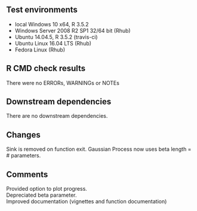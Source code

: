 
## Test environments
* local Windows 10 x64, R 3.5.2
* Windows Server 2008 R2 SP1 32/64 bit (Rhub)
* Ubuntu 14.04.5, R 3.5.2 (travis-ci)
* Ubuntu Linux 16.04 LTS (Rhub)
* Fedora Linux (Rhub)


## R CMD check results
There were no ERRORs, WARNINGs or NOTEs

## Downstream dependencies
There are no downstream dependencies.

## Changes
Sink is removed on function exit.
Gaussian Process now uses beta length = # parameters.

## Comments
Provided option to plot progress.  
Depreciated beta parameter.  
Improved documentation (vignettes and function documentation)
